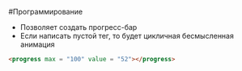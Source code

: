 #Программирование 
- Позволяет создать прогресс-бар 
- Если написать пустой тег, то будет цикличная бесмысленная анимация 
```html
<progress max = "100" value = "52"></progress>
```